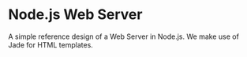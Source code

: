 
Node.js Web Server
=============

A simple reference design of a Web Server in Node.js. We make use of Jade for HTML templates.
